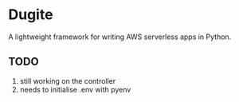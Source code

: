 # Dugite

A lightweight framework for writing AWS serverless apps in Python.

## TODO

1. still working on the controller
2. needs to initialise .env with pyenv

